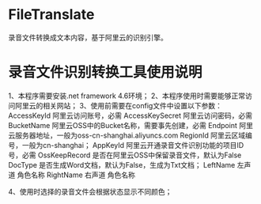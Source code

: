 # FileTranslate
录音文件转换成文本内容，基于阿里云的识别引擎。

录音文件识别转换工具使用说明
===========================================
1、本程序需要安装.net framework 4.6环境；
2、本程序使用时需要能够正常访问阿里云的相关网站；
3、使用前需要在config文件中设置以下参数：
AccessKeyId				阿里云访问账号，必需
AccessKeySecret		阿里云访问密码，必需
BucketName			阿里云OSS中的Bucket名称，需要事先创建，必需
Endpoint					阿里云服务器地址，一般为oss-cn-shanghai.aliyuncs.com
RegionId					阿里云区域编号，一般为cn-shanghai；
AppKeyId					阿里云开通录音文件识别功能的项目ID号，必需
OssKeepRecord		是否在阿里云OSS中保留录音文件，默认为False
DocType					是否生成Word文档，默认为False，生成为Txt文档；
LeftName					左声道  角色名称
RightName				右声道  角色名称

4、使用时选择的录音文件会根据状态显示不同颜色；
